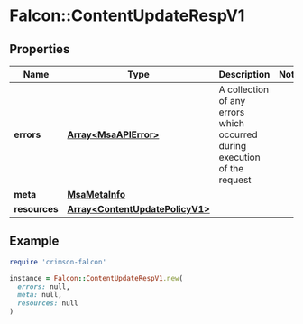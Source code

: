 # Falcon::ContentUpdateRespV1

## Properties

| Name | Type | Description | Notes |
| ---- | ---- | ----------- | ----- |
| **errors** | [**Array&lt;MsaAPIError&gt;**](MsaAPIError.md) | A collection of any errors which occurred during execution of the request |  |
| **meta** | [**MsaMetaInfo**](MsaMetaInfo.md) |  |  |
| **resources** | [**Array&lt;ContentUpdatePolicyV1&gt;**](ContentUpdatePolicyV1.md) |  |  |

## Example

```ruby
require 'crimson-falcon'

instance = Falcon::ContentUpdateRespV1.new(
  errors: null,
  meta: null,
  resources: null
)
```

